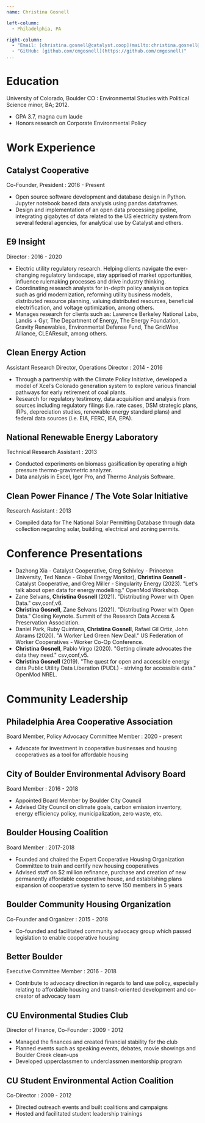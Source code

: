 ```yaml
---
name: Christina Gosnell

left-column:
  - Philadelphia, PA

right-column:
  - "Email: [christina.gosnell@catalyst.coop](mailto:christina.gosnell@catalyst.coop)"
  - "GitHub: [github.com/cmgosnell](https://github.com/cmgosnell)"
...
```


# Education

University of Colorado, Boulder CO
: Environmental Studies with Political Science minor, BA; 2012.

- GPA 3.7, magna cum laude
- Honors research on Corporate Environmental Policy

# Work Experience

## Catalyst Cooperative

Co-Founder, President
: 2016 - Present

- Open source software development and database design in Python. Jupyter notebook based data analysis using pandas dataframes.
- Design and implementation of an open data processing pipeline, integrating gigabytes of data related to the US electricity system from several federal agencies, for analytical use by Catalyst and others.

## E9 Insight

Director
: 2016 - 2020

- Electric utility regulatory research. Helping clients navigate the ever-changing regulatory landscape, stay apprised of market opportunities, influence rulemaking processes and drive industry
thinking.
- Coordinating research analysts for in-depth policy analysis on topics such as grid modernization, reforming utility business models, distributed resource planning, valuing distributed resources,
beneficial electrification, and voltage optimization, among others.
- Manages research for clients such as: Lawrence Berkeley National Labs, Landis + Gyr, The Department of Energy, The Energy Foundation, Gravity Renewables, Environmental Defense Fund, The
GridWise Alliance, CLEAResult, among others.

## Clean Energy Action

Assistant Research Director, Operations Director
: 2014 - 2016

- Through a partnership with the Climate Policy Initiative, developed a model of Xcel’s Colorado generation system to explore various financial pathways for early retirement of coal plants.
- Research for regulatory testimony, data acquisition and analysis from sources including regulatory filings (i.e. rate cases, DSM strategic plans, IRPs, depreciation studies, renewable energy standard plans) and federal data sources (i.e. EIA, FERC, IEA, EPA).

## National Renewable Energy Laboratory

Technical Research Assistant
: 2013

- Conducted experiments on biomass gasification by operating a high pressure thermo-gravimetric analyzer.
- Data analysis in Excel, Igor Pro, and Thermo Analysis Software.

## Clean Power Finance / The Vote Solar Initiative

Research Assistant
: 2013

- Compiled data for The National Solar Permitting Database through data collection regarding solar, building, electrical and zoning permits.

# Conference Presentations

- Dazhong Xia - Catalyst Cooperative,  Greg Schivley - Princeton University, Ted Nance - Global Energy Monitor), **Christina Gosnell** - Catalyst Cooperative, and Greg Miller - Singularity Energy (2023). "Let's talk about open data for energy modelling." OpenMod Workshop.
- Zane Selvans, **Christina Gosnell** (2021). "Distributing Power with Open Data." csv,conf,v6.
- **Christina Gosnell**, Zane Selvans (2021). "Distributing Power with Open Data." Closing Keynote. Summit of the Research Data Access & Preservation Association.
- Daniel Park, Ruby Quintana, **Christina Gosnell**, Rafael Gil Ortiz, John
Abrams (2020). "A Worker Led Green New Deal." US Federation of Worker Cooperatives - Worker Co-Op Conference.
- **Christina Gosnell**, Pablo Virgo (2020). "Getting climate advocates the data they need." csv,conf,v5.
- **Christina Gosnell** (2019). "The quest for open and accessible energy data Public Utility Data Liberation (PUDL) - striving for accessible data." OpenMod NREL.

# Community Leadership

## Philadelphia Area Cooperative Association

Board Member, Policy Advocacy Committee Member
: 2020 - present

- Advocate for investment in cooperative businesses and housing cooperatives as a tool for affordable housing

## City of Boulder Environmental Advisory Board

Board Member
: 2016 - 2018

- Appointed Board Member by Boulder City Council
- Advised City Council on climate goals, carbon emission inventory, energy efficiency policy, municipalization, zero waste, etc.

## Boulder Housing Coalition

Board Member
: 2017-2018

- Founded and chaired the Expert Cooperative Housing Organization Committee to train and certify new housing cooperatives
- Advised staff on $2 million refinance, purchase and creation of new permanently affordable cooperative house, and establishing plans expansion of cooperative system to serve 150 members in 5 years

## Boulder Community Housing Organization

Co-Founder and Organizer
: 2015 - 2018

- Co-founded and facilitated community advocacy group which passed legislation to enable cooperative housing

## Better Boulder

Executive Committee Member
: 2016 - 2018

- Contribute to advocacy direction in regards to land use policy, especially relating to affordable housing and transit-oriented development and co-creator of advocacy team

## CU Environmental Studies Club

Director of Finance, Co-Founder
: 2009 - 2012

- Managed the finances and created financial stability for the club
- Planned events such as speaking events, debates, movie showings and Boulder Creek clean-ups
- Developed upperclassmen to underclassmen mentorship program

## CU Student Environmental Action Coalition

Co-Director
: 2009 - 2012

- Directed outreach events and built coalitions and campaigns
- Hosted and facilitated student leadership trainings
